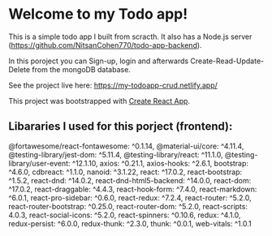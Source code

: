 # Welcome to my Todo app!

This is a simple todo app I built from scracth. It also has a Node.js server (https://github.com/NitsanCohen770/todo-app-backend).

In this poroject you can Sign-up, login and afterwards Create-Read-Update-Delete from the mongoDB database.

See the project live here: https://my-todoapp-crud.netlify.app/

This project was bootstrapped with [Create React App](https://github.com/facebook/create-react-app).



## Libararies I used for this porject (frontend):

@fortawesome/react-fontawesome: ^0.1.14,
    @material-ui/core: ^4.11.4,
    @testing-library/jest-dom: ^5.11.4,
    @testing-library/react: ^11.1.0,
    @testing-library/user-event: ^12.1.10,
    axios: ^0.21.1,
    axios-hooks: ^2.6.1,
    bootstrap: ^4.6.0,
    cdbreact: ^1.1.0,
    nanoid: ^3.1.22,
    react: ^17.0.2,
    react-bootstrap: ^1.5.2,
    react-dnd: ^14.0.2,
    react-dnd-html5-backend: ^14.0.0,
    react-dom: ^17.0.2,
    react-draggable: ^4.4.3,
    react-hook-form: ^7.4.0,
    react-markdown: ^6.0.1,
    react-pro-sidebar: ^0.6.0,
    react-redux: ^7.2.4,
    react-router: ^5.2.0,
    react-router-bootstrap: ^0.25.0,
    react-router-dom: ^5.2.0,
    react-scripts: 4.0.3,
    react-social-icons: ^5.2.0,
    react-spinners: ^0.10.6,
    redux: ^4.1.0,
    redux-persist: ^6.0.0,
    redux-thunk: ^2.3.0,
    thunk: ^0.0.1,
    web-vitals: ^1.0.1

